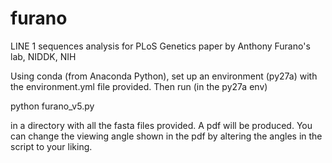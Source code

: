 # furano
LINE 1 sequences analysis for PLoS Genetics paper by Anthony Furano's lab, NIDDK, NIH

Using conda (from Anaconda Python), set up an environment (py27a) with the environment.yml file provided.
Then run (in the py27a env)

python furano_v5.py

in a directory with all the fasta files provided. A pdf will be produced. You can change the viewing angle shown
in the pdf by altering the angles in the script to your liking. 
